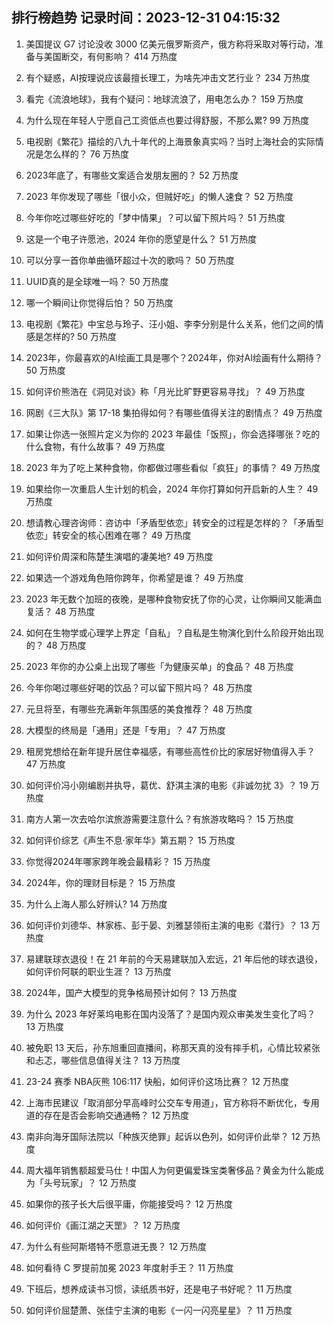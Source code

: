 
## 排行榜趋势 记录时间：2023-12-31 04:15:32
  
  1. 美国提议 G7 讨论没收 3000 亿美元俄罗斯资产，俄方称将采取对等行动，准备与美国断交，有何影响？ 414 万热度
    
  2. 有个疑惑，AI按理说应该最擅长理工，为啥先冲击文艺行业？ 234 万热度
    
  3. 看完《流浪地球》，我有个疑问：地球流浪了，用电怎么办？ 159 万热度
    
  4. 为什么现在年轻人宁愿自己工资低点也要过得舒服，不那么累? 99 万热度
    
  5. 电视剧《繁花》描绘的八九十年代的上海景象真实吗？当时上海社会的实际情况是怎么样的？ 76 万热度
    
  6. 2023年底了，有哪些文案适合发朋友圈的？ 52 万热度
    
  7. 2023 年你发现了哪些「很小众，但贼好吃」的懒人速食？ 52 万热度
    
  8. 今年你吃过哪些好吃的「梦中情果」？可以留下照片吗？ 51 万热度
    
  9. 这是一个电子许愿池，2024 年你的愿望是什么？ 51 万热度
    
  10. 可以分享一首你单曲循环超过十次的歌吗？ 50 万热度
    
  11. UUID真的是全球唯一吗？ 50 万热度
    
  12. 哪一个瞬间让你觉得后怕？ 50 万热度
    
  13. 电视剧《繁花》中宝总与玲子、汪小姐、李李分别是什么关系，他们之间的情感是怎样的? 50 万热度
    
  14. 2023年，你最喜欢的AI绘画工具是哪个？2024年，你对AI绘画有什么期待？ 50 万热度
    
  15. 如何评价熊浩在《洞见对谈》称「月光比旷野更容易寻找」？ 49 万热度
    
  16. 网剧《三大队》第 17-18 集拍得如何？有哪些值得关注的剧情点？ 49 万热度
    
  17. 如果让你选一张照片定义为你的 2023 年最佳「饭照」，你会选择哪张？吃的什么食物，有什么故事？ 49 万热度
    
  18. 2023 年为了吃上某种食物，你都做过哪些看似「疯狂」的事情？ 49 万热度
    
  19. 如果给你一次重启人生计划的机会，2024 年你打算如何开启新的人生？ 49 万热度
    
  20. 想请教心理咨询师：咨访中「矛盾型依恋」转安全的过程是怎样的？「矛盾型依恋」转安全的核心困难在哪？ 49 万热度
    
  21. 如何评价周深和陈楚生演唱的凄美地? 49 万热度
    
  22. 如果选一个游戏角色陪你跨年，你希望是谁？ 49 万热度
    
  23. 2023 年无数个加班的夜晚，是哪种食物安抚了你的心灵，让你瞬间又能满血复活？ 48 万热度
    
  24. 如何在生物学或心理学上界定「自私」？自私是生物演化到什么阶段开始出现的？ 48 万热度
    
  25. 2023 年你的办公桌上出现了哪些「为健康买单」的食品？ 48 万热度
    
  26. 今年你喝过哪些好喝的饮品？可以留下照片吗？ 48 万热度
    
  27. 元旦将至，有哪些充满新年氛围感的美食推荐？ 48 万热度
    
  28. 大模型的终局是「通用」还是「专用」？ 47 万热度
    
  29. 租房党想给在新年提升居住幸福感，有哪些高性价比的家居好物值得入手？ 47 万热度
    
  30. 如何评价冯小刚编剧并执导，葛优、舒淇主演的电影《非诚勿扰 3》？ 19 万热度
    
  31. 南方人第一次去哈尔滨旅游需要注意什么？有旅游攻略吗？ 15 万热度
    
  32. 如何评价综艺《声生不息·家年华》第五期？ 15 万热度
    
  33. 你觉得2024年哪家跨年晚会最精彩？ 15 万热度
    
  34. 2024年，你的理财目标是？ 15 万热度
    
  35. 为什么上海人那么好辨认? 14 万热度
    
  36. 如何评价刘德华、林家栋、彭于晏、刘雅瑟领衔主演的电影《潜行》？ 13 万热度
    
  37. 易建联球衣退役！在 21 年前的今天易建联加入宏远，21 年后他的球衣退役，如何评价阿联的职业生涯？ 13 万热度
    
  38. 2024年，国产大模型的竞争格局预计如何？ 13 万热度
    
  39. 为什么 2023 年好莱坞电影在国内没落了？是国内观众审美发生变化了吗？ 13 万热度
    
  40. 被免职 13 天后，孙东旭重回直播间，称那天真的没有摔手机，心情比较紧张和忐忑，哪些信息值得关注？ 13 万热度
    
  41. 23-24 赛季 NBA灰熊 106:117 快船，如何评价这场比赛？ 12 万热度
    
  42. 上海市民建议「取消部分早高峰时公交车专用道」，官方称将不断优化，专用道的存在是否会影响交通通畅？ 12 万热度
    
  43. 南非向海牙国际法院以「种族灭绝罪」起诉以色列，如何评价此举？ 12 万热度
    
  44. 周大福年销售额超爱马仕！中国人为何更偏爱珠宝类奢侈品？黄金为什么能成为「头号玩家」？ 12 万热度
    
  45. 如果你的孩子长大后很平庸，你能接受吗？ 12 万热度
    
  46. 如何评价《画江湖之天罡》？ 12 万热度
    
  47. 为什么有些阿斯塔特不愿意进无畏？ 12 万热度
    
  48. 如何看待 C 罗提前加冕 2023 年度射手王？ 11 万热度
    
  49. 下班后，想养成读书习惯，读纸质书好，还是电子书好呢？ 11 万热度
    
  50. 如何评价屈楚萧、张佳宁主演的电影《一闪一闪亮星星》？ 11 万热度
    